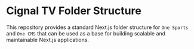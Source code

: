 # Cignal TV Folder Structure

This repository provides a standard Next.js folder structure for `One Sports` and `One CMS` that can be used as a base for building scalable and maintainable Next.js applications.